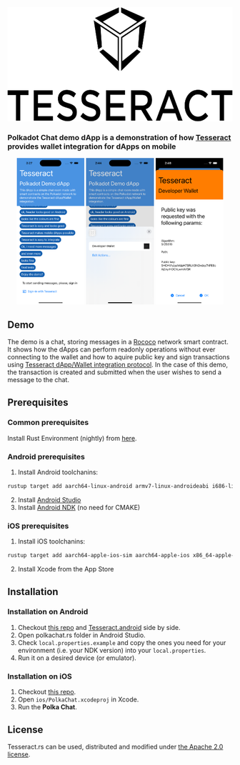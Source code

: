 <p align="center">
	<a href="http://tesseract.one/">
		<img alt="Tesseract" src ="./.github/logo.svg" height=256/>
	</a>
</p>

### **Polkadot Chat demo dApp** is a demonstration of how [Tesseract](https://github.com/tesseract-one/) provides wallet integration for dApps on mobile

<p align="center">
    <img src=".github/polkachat.png" alt="Polkadot chat dApp" width="30%"/>
    <img src=".github/ios-wallet-choosing.png" alt="Wallet choosing on iOS" width="30%"/>
    <img src=".github/ios-wallet-requested.png" alt="Wallet requested on iOS" width="30%"/>
</p>

## Demo

The demo is a chat, storing messages in a [Rococo](https://polkadot.network/blog/tag/rococo/) network smart contract. It shows how the dApps can perform readonly operations without ever connecting to the wallet and how to aquire public key and sign transactions using [Tesseract dApp/Wallet integration protocol](https://github.com/tesseract-one/). In the case of this demo, the transaction is created and submitted when the user wishes to send a message to the chat.

## Prerequisites

### Common prerequisites

Install Rust Environment (nightly) from [here](https://www.rust-lang.org/tools/install).

### Android prerequisites

1. Install Android toolchanins:

```bash
rustup target add aarch64-linux-android armv7-linux-androideabi i686-linux-android x86_64-linux-android
```

2. Install [Android Studio](https://developer.android.com/studio)
3. Install [Android NDK](https://developer.android.com/studio/projects/install-ndk#default-version) (no need for CMAKE)

### iOS prerequisites

1. Install iOS toolchanins:

```bash
rustup target add aarch64-apple-ios-sim aarch64-apple-ios x86_64-apple-ios
```

2. Install Xcode from the App Store

## Installation

### Installation on Android

1. Checkout [this repo](https://github.com/tesseract-one/polkachat.rs) and [Tesseract.android](https://github.com/tesseract-one/Tesseract.android) side by side.
2. Open polkachat.rs folder in Android Studio.
3. Check `local.properties.example` and copy the ones you need for your environment (i.e. your NDK version) into your `local.properties`.
4. Run it on a desired device (or emulator).

### Installation on iOS

1. Checkout [this repo](https://github.com/tesseract-one/polkachat.rs).
2. Open `ios/PolkaChat.xcodeproj` in Xcode.
3. Run the **Polka Chat**.

## License

Tesseract.rs can be used, distributed and modified under [the Apache 2.0 license](LICENSE).
